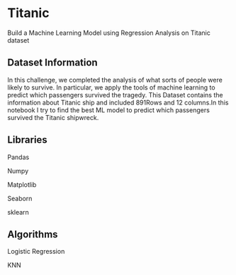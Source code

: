 # Titanic

Build a Machine Learning Model using Regression Analysis on Titanic dataset


## Dataset Information

In this challenge, we completed the analysis of what sorts of people were likely to survive. In particular, we apply the tools of machine learning to predict which passengers survived the tragedy. This Dataset contains the information about Titanic ship and included 891Rows and 12 columns.In this notebook I try to find the best ML model to predict which passengers survived the Titanic shipwreck.


## Libraries
 Pandas
 
 Numpy
 
 Matplotlib
 
 Seaborn
 
 sklearn
 

## Algorithms
 Logistic Regression
 
 KNN

